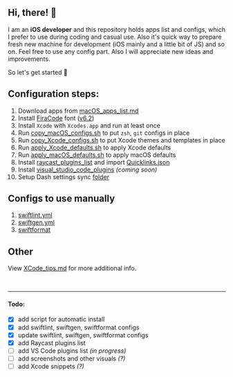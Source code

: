 ## Hi, there! 👋

I am an **iOS developer** and this repository holds apps list and configs, which I prefer to use during coding and casual use. 
Also it's quick way to prepare fresh new machine for development (iOS mainly and a little bit of JS) and so on.
Feel free to use any config part.
Also I will appreciate new ideas and improvements. 

So let's get started 🚀

## Configuration steps:

1. Download apps from  [macOS_apps_list.md](macOS_apps_list.md)
2. Install [FiraCode](https://github.com/tonsky/FiraCode) font ([v6.2](https://github.com/tonsky/FiraCode/releases/download/6.2/Fira_Code_v6.2.zip))
3. Install `Xcode` with `Xcodes.app` and run at least once
4. Run [copy_macOS_configs.sh](copy_macOS_configs.sh) to put `zsh`, `git` configs in place
5. Run [copy_Xcode_configs.sh](copy_Xcode_configs.sh) to put Xcode themes and templates in place
6. Run [apply_Xcode_defaults.sh](apply_Xcode_defaults.sh) to apply Xcode defaults
7. Run [apply_macOS_defaults.sh](apply_macOS_defaults.sh) to apply macOS defaults
8. Install [raycast_plugins_list](raycast_plugins_list.md) and import [Quicklinks.json](Raycast/Quicklinks.json)
9. Install [visual_studio_code_plugins](visual_studio_code_plugins_list.md) <i>(coming soon)</i>
10. Setup Dash settings sync [folder](Dash)

## Configs to use manually

1. [swiftlint.yml](Xcode/swiftlint.yml)
2. [swiftgen.yml](Xcode/swiftgen.yml)
2. [swiftformat](Xcode/swiftformat)


## Other

View [XCode_tips.md](Xcode_tips.md) for more additional info.

</br>

---

#### Todo:
- [x] add script for automatic install
- [x] add swiftlint, swiftgen, swiftformat configs
- [x] update swiftlint, swiftgen, swiftformat configs
- [x] add Raycast plugins list
- [ ] add VS Code plugins list <i>(in progress)</i>
- [ ] add screenshots and other visuals <i>(?)</i>
- [ ] add Xcode snippets <i>(?)</i>